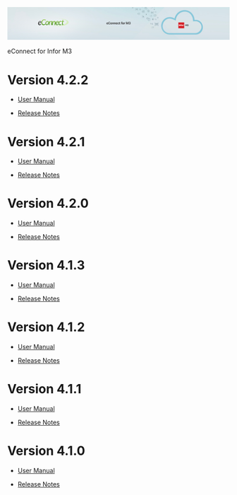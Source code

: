 ![eConnect for Infor M3](media/b74af4ae6e7208b3193b8a099a65b0f5.jpg)

eConnect for Infor M3

Version 4.2.2
=============

-   [User Manual](4.2.2/usermanual-multiwarehouse.md)

-   [Release Notes](4.2.2/release-notes-multiwarehouse.md)

Version 4.2.1
=============

-   [User Manual](4.2.1/usermanual-multiwarehouse.md)

-   [Release Notes](4.2.1/release-notes-multiwarehouse.md)

Version 4.2.0
=============

-   [User Manual](4.2.0/usermanual-multiwarehouse.md)

-   [Release Notes](4.2.0/release-notes-multiwarehouse.md)

Version 4.1.3
=============

-   [User Manual](4.1.3/usermanual-multiwarehouse.md)

-   [Release Notes](4.1.3/release-notes-multiwarehouse.md)

Version 4.1.2
=============

-   [User Manual](4.1.2/usermanual-multiwarehouse.md)

-   [Release Notes](4.1.2/release-notes-multiwarehouse.md)

Version 4.1.1
=============

-   [User Manual](4.1.1/usermanual-multiwarehouse.md)

-   [Release Notes](4.1.1/release-notes-multiwarehouse.md)

Version 4.1.0
=============

-   [User Manual](4.1.0/usermanual-multiwarehouse.md)

-   [Release Notes](4.1.0/release-notes-multiwarehouse.md)
